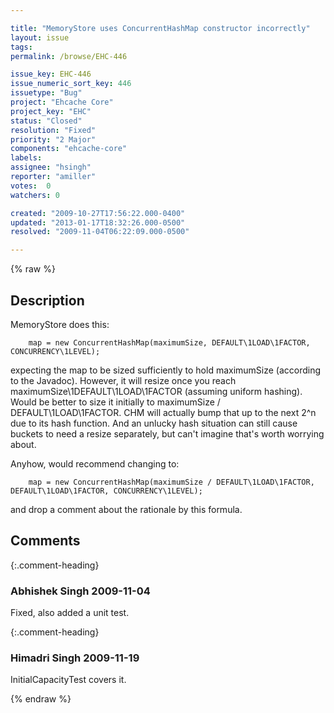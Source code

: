 ```yaml
---

title: "MemoryStore uses ConcurrentHashMap constructor incorrectly"
layout: issue
tags: 
permalink: /browse/EHC-446

issue_key: EHC-446
issue_numeric_sort_key: 446
issuetype: "Bug"
project: "Ehcache Core"
project_key: "EHC"
status: "Closed"
resolution: "Fixed"
priority: "2 Major"
components: "ehcache-core"
labels: 
assignee: "hsingh"
reporter: "amiller"
votes:  0
watchers: 0

created: "2009-10-27T17:56:22.000-0400"
updated: "2013-01-17T18:32:26.000-0500"
resolved: "2009-11-04T06:22:09.000-0500"

---
```




{% raw %}



## Description

<div markdown="1" class="description">

MemoryStore does this:

        map = new ConcurrentHashMap(maximumSize, DEFAULT\1LOAD\1FACTOR, CONCURRENCY\1LEVEL);

expecting the map to be sized sufficiently to hold maximumSize (according to the Javadoc).  However, it will resize once you reach maximumSize\1DEFAULT\1LOAD\1FACTOR (assuming uniform hashing).  Would be better to size it initially to maximumSize / DEFAULT\1LOAD\1FACTOR.  CHM will actually bump that up to the next 2^n due to its hash function.  And an unlucky hash situation can still cause buckets to need a resize separately, but can't imagine that's worth worrying about.

Anyhow, would recommend changing to:

        map = new ConcurrentHashMap(maximumSize / DEFAULT\1LOAD\1FACTOR, DEFAULT\1LOAD\1FACTOR, CONCURRENCY\1LEVEL);
    
and drop a comment about the rationale by this formula.

</div>

## Comments


{:.comment-heading}
### **Abhishek Singh** <span class="date">2009-11-04</span>

<div markdown="1" class="comment">

Fixed, also added a unit test.

</div>


{:.comment-heading}
### **Himadri Singh** <span class="date">2009-11-19</span>

<div markdown="1" class="comment">

InitialCapacityTest covers it.

</div>



{% endraw %}
